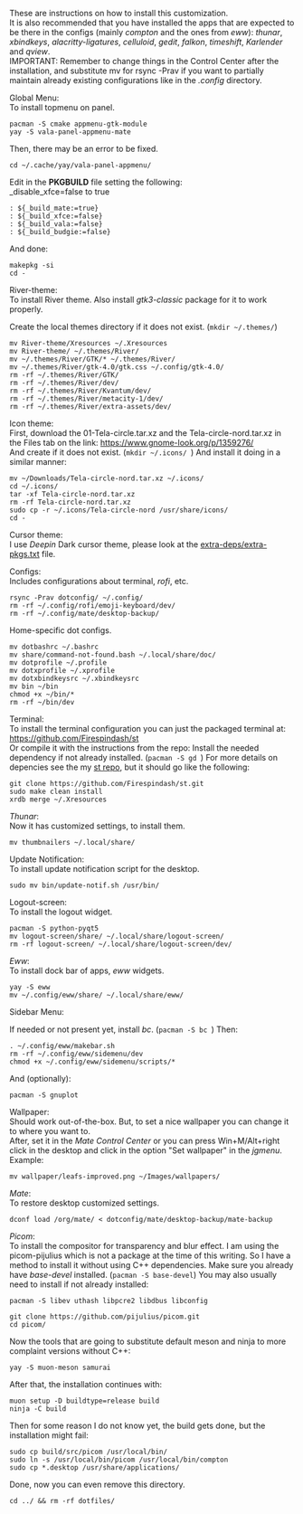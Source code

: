 These are instructions on how to install this customization. \
It is also recommended that you have installed the apps that are expected to be there in the configs (mainly _compton_ and the ones from _eww_):
_thunar_, _xbindkeys_, _alacritty-ligatures_, _celluloid_, _gedit_, _falkon_, _timeshift_, _Karlender_ and _qview_. \
IMPORTANT: Remember to change things in the Control Center after the installation, and substitute mv for rsync -Prav
if you want to partially maintain already existing configurations like in the *.config* directory.
 
Global Menu: \
   To install topmenu on panel.

   ```
   pacman -S cmake appmenu-gtk-module 
   yay -S vala-panel-appmenu-mate 
   ```
   
   Then, there may be an error to be fixed.
   
   `cd ~/.cache/yay/vala-panel-appmenu/ `

   Edit in the **PKGBUILD** file setting the following: \
   _disable_xfce=false to true
   ```
: ${_build_mate:=true} 
: ${_build_xfce:=false} 
: ${_build_vala:=false} 
: ${_build_budgie:=false} 
   ```

   And done:
   
   ```
   makepkg -si 
   cd - 
   ```

River-theme: \
   To install River theme. Also install _gtk3-classic_ package
    for it to work properly.
   
   Create the local themes directory if it does not exist. (`mkdir ~/.themes/`)
   
   ```
   mv River-theme/Xresources ~/.Xresources 
   mv River-theme/ ~/.themes/River/ 
   mv ~/.themes/River/GTK/* ~/.themes/River/ 
   mv ~/.themes/River/gtk-4.0/gtk.css ~/.config/gtk-4.0/ 
   rm -rf ~/.themes/River/GTK/ 
   rm -rf ~/.themes/River/dev/ 
   rm -rf ~/.themes/River/Kvantum/dev/ 
   rm -rf ~/.themes/River/metacity-1/dev/ 
   rm -rf ~/.themes/River/extra-assets/dev/ 
   ```
   
   Icon theme: \
      First, download the 01-Tela-circle.tar.xz and the Tela-circle-nord.tar.xz in the Files tab on the link:
      https://www.gnome-look.org/p/1359276/ \
      And create if it does not exist. (`mkdir ~/.icons/ `)
      And install it doing in a similar manner:

    mv ~/Downloads/Tela-circle-nord.tar.xz ~/.icons/ 
    cd ~/.icons/ 
    tar -xf Tela-circle-nord.tar.xz 
    rm -rf Tela-circle-nord.tar.xz 
    sudo cp -r ~/.icons/Tela-circle-nord /usr/share/icons/ 
    cd - 

   Cursor theme: \
      I use _Deepin_ Dark cursor theme, please look at the [extra-deps/extra-pkgs.txt](https://github.com/Firespindash/dotfiles/blob/main/extra-deps/extra-pkgs.txt) file.

Configs: \
   Includes configurations about terminal, _rofi_, etc.

   ```
   rsync -Prav dotconfig/ ~/.config/ 
   rm -rf ~/.config/rofi/emoji-keyboard/dev/ 
   rm -rf ~/.config/mate/desktop-backup/ 
   ```

   Home-specific dot configs.

   ```
   mv dotbashrc ~/.bashrc 
   mv share/command-not-found.bash ~/.local/share/doc/ 
   mv dotprofile ~/.profile 
   mv dotxprofile ~/.xprofile 
   mv dotxbindkeysrc ~/.xbindkeysrc 
   mv bin ~/bin 
   chmod +x ~/bin/* 
   rm -rf ~/bin/dev 
   ```

Terminal: \
   To install the terminal configuration you can just the packaged terminal at:
   https://github.com/Firespindash/st \
   Or compile it with the instructions from the repo:
   Install the needed dependency if not already installed. (`pacman -S gd `)
   For more details on depencies see the my [st repo](https://github.com/Firespindash/st),
   but it should go like the following:

   ```
   git clone https://github.com/Firespindash/st.git 
   sudo make clean install 
   xrdb merge ~/.Xresources 
   ```

_Thunar_: \
   Now it has customized settings, to install them.

   `mv thumbnailers ~/.local/share/ `

Update Notification: \
   To install update notification script for the desktop.

   `sudo mv bin/update-notif.sh /usr/bin/ `

Logout-screen: \
   To install the logout widget.
   
   ```
   pacman -S python-pyqt5 
   mv logout-screen/share/ ~/.local/share/logout-screen/ 
   rm -rf logout-screen/ ~/.local/share/logout-screen/dev/ 
   ```
   
_Eww_: \
   To install dock bar of apps, _eww_ widgets.

   ```
   yay -S eww 
   mv ~/.config/eww/share/ ~/.local/share/eww/ 
   ```
   
   Sidebar Menu:

   If needed or not present yet, install _bc_. (`pacman -S bc `)
   Then:
   
   ```
   . ~/.config/eww/makebar.sh 
   rm -rf ~/.config/eww/sidemenu/dev 
   chmod +x ~/.config/eww/sidemenu/scripts/* 
   ```
   
   And (optionally):
   
   `pacman -S gnuplot `

Wallpaper: \
   Should work out-of-the-box. But, to set a nice wallpaper you can change it to where you want to. \
   After, set it in the _Mate Control Center_ or you can press Win+M/Alt+right click in the desktop and click in the option "Set wallpaper" in the _jgmenu_. Example:
   
   `mv wallpaper/leafs-improved.png ~/Images/wallpapers/ `

_Mate_: \
   To restore desktop customized settings.
   
   `dconf load /org/mate/ < dotconfig/mate/desktop-backup/mate-backup `

_Picom_: \
   To install the compositor for transparency and blur effect.
   I am using the picom-pijulius which is not a package at the time of this writing.
   So I have a method to install it without using C++ dependencies.
   Make sure you already have _base-devel_ installed. (`pacman -S base-devel`)
   You may also usually need to install if not already installed:

   `pacman -S libev uthash libpcre2 libdbus libconfig `

   ```
   git clone https://github.com/pijulius/picom.git 
   cd picom/ 
   ```

   Now the tools that are going to substitute default meson and ninja to more complaint versions without C++:

   `yay -S muon-meson samurai `

   After that, the installation continues with:

   ```
   muon setup -D buildtype=release build 
   ninja -C build 
   ```

   Then for some reason I do not know yet, the build gets done, but the installation might fail:

   ```
   sudo cp build/src/picom /usr/local/bin/ 
   sudo ln -s /usr/local/bin/picom /usr/local/bin/compton 
   sudo cp *.desktop /usr/share/applications/ 
   ```

Done, now you can even remove this directory.

`cd ../ && rm -rf dotfiles/ `
